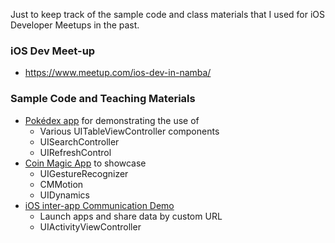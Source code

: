 Just to keep track of the sample code and class materials that I used for iOS Developer Meetups in the past.

### iOS Dev Meet-up
* https://www.meetup.com/ios-dev-in-namba/

### Sample Code and Teaching Materials
* [Pokédex app](https://github.com/iosClassForBeginner/PokemonListApp) for demonstrating the use of
    * Various UITableViewController components
    * UISearchController
    * UIRefreshControl
* [Coin Magic App](https://github.com/iosClassForBeginner/CoinMagicApp) to showcase
    * UIGestureRecognizer
    * CMMotion
    * UIDynamics
* [iOS inter-app Communication Demo](https://github.com/iosClassForBeginner/InterAppCommApp)
    * Launch apps and share data by custom URL
    * UIActivityViewController
